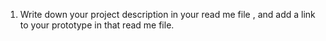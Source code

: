 1. Write down your project description in your read me file , and add a link to your prototype in that read me file.